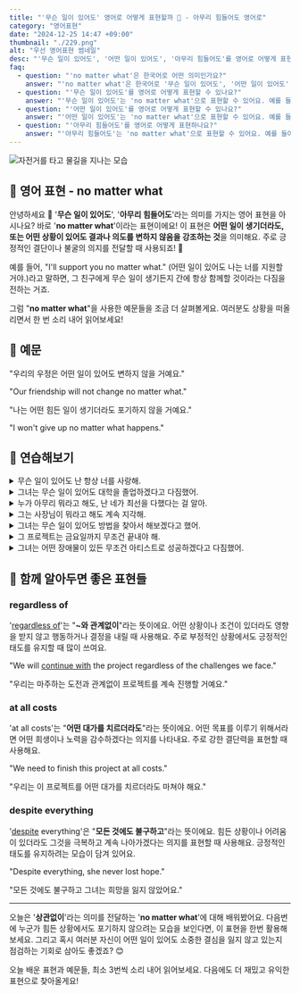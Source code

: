 ```yaml
---
title: "'무슨 일이 있어도' 영어로 어떻게 표현할까 💪 - 아무리 힘들어도 영어로"
category: "영어표현"
date: "2024-12-25 14:47 +09:00"
thumbnail: "./229.png"
alt: "우선 영어표현 썸네일"
desc: "'무슨 일이 있어도', '어떤 일이 있어도', '아무리 힘들어도'를 영어로 어떻게 표현하면 좋을까요? '나는 무슨 일이 있어도 너를 도와줄 거야.', '어떤 일이 있어도 우리는 끝까지 포기하지 않을 거야.', '아무리 힘들어도 목표를 이룰 거야.' 등을 영어로 표현하는 법을 배워봅시다. 다양한 예문을 통해서 연습하고 본인의 표현으로 만들어 보세요."
faq:
  - question: "'no matter what'은 한국어로 어떤 의미인가요?"
    answer: "'no matter what'은 한국어로 '무슨 일이 있어도', '어떤 일이 있어도', '아무리 힘들어도' 등으로 번역될 수 있습니다. 어떤 상황에서도 포기하지 않겠다는 의지를 표현할 때 사용해요."
  - question: "'무슨 일이 있어도'를 영어로 어떻게 표현할 수 있나요?"
    answer: "'무슨 일이 있어도'는 'no matter what'으로 표현할 수 있어요. 예를 들어, '나는 무슨 일이 있어도 너를 도와줄 거야'는 'I'll help you no matter what'으로 말할 수 있어요."
  - question: "'어떤 일이 있어도'를 영어로 어떻게 표현할 수 있나요?"
    answer: "'어떤 일이 있어도'는 'no matter what'으로 표현할 수 있어요. 예를 들어, '어떤 일이 있어도 우리는 끝까지 포기하지 않을 거야'는 'We won't give up no matter what'으로 말할 수 있어요."
  - question: "'아무리 힘들어도'를 영어로 어떻게 표현하나요?"
    answer: "'아무리 힘들어도'는 'no matter what'으로 표현할 수 있어요. 예를 들어, '아무리 힘들어도 목표를 이룰 거야'는 'I'll achieve my goals no matter what'으로 표현할 수 있어요."
---
```


![자전거를 타고 물길을 지나는 모습](./229-1.jpg)

## 🌟 영어 표현 - no matter what

안녕하세요 👋 '**무슨 일이 있어도**', '**아무리 힘들어도**'라는 의미를 가지는 영어 표현을 아시나요? 바로 '**no matter what**'이라는 표현이에요! 이 표현은 **어떤 일이 생기더라도, 또는 어떤 상황이 있어도 결과나 의도를 변하지 않음을 강조하는 것**을 의미해요. 주로 긍정적인 결단이나 불굴의 의지를 전달할 때 사용되죠! 💪

예를 들어, "I'll support you no matter what." (어떤 일이 있어도 나는 너를 지원할 거야.)라고 말하면, 그 친구에게 무슨 일이 생기든지 간에 항상 함께할 것이라는 다짐을 전하는 거죠.

<script async src="https://pagead2.googlesyndication.com/pagead/js/adsbygoogle.js?client=ca-pub-1465612013356152"
     crossorigin="anonymous"></script>
<!-- engple-horizontal-ad -->

<ins class="adsbygoogle"
     style="display:block"
     data-ad-client="ca-pub-1465612013356152"
     data-ad-slot="2106896038"
     data-ad-format="auto"
     data-full-width-responsive="true"></ins>

<script>
     (adsbygoogle = window.adsbygoogle || []).push({});
</script>

그럼 "**no matter what**"을 사용한 예문들을 조금 더 살펴볼게요. 여러분도 상황을 떠올리면서 한 번 소리 내어 읽어보세요!

## 📖 예문

"우리의 우정은 어떤 일이 있어도 변하지 않을 거예요."

"Our friendship will not change no matter what."

"나는 어떤 힘든 일이 생기더라도 포기하지 않을 거예요."

"I won't give up no matter what happens."

## 💬 연습해보기

<details>
<summary>무슨 일이 있어도 난 항상 너를 사랑해.</summary>
<span>I'll always love you, no matter what happens between us.</span>
</details>

<details>
<summary>그녀는 무슨 일이 있어도 대학을 졸업하겠다고 다짐했어.</summary>
<span>She's determined to <a href="/blog/in-english/295.finish/">finish</a> college no matter what it takes.</span>
</details>

<details>
<summary>누가 아무리 뭐라고 해도, 난 네가 최선을 다했다는 걸 알아.</summary>
<span>No matter what anyone says, I know you did your best.</span>
</details>

<details>
<summary>그는 사장님이 뭐라고 해도 계속 지각해.</summary>
<span>He keeps showing up late to work no matter what the boss says.</span>
</details>

<details>
<summary>그녀는 무슨 일이 있어도 방법을 찾아서 해보겠다고 했어.</summary>
<span>She said she'd find a way to make it work, no matter what.</span>
</details>

<details>
<summary>그 프로젝트는 금요일까지 무조건 끝내야 해.</summary>
<span>The project has to be finished by Friday, no matter what.</span>
</details>

<details>
<summary>그녀는 어떤 장애물이 있든 무조건 아티스트로 성공하겠다고 다짐했어.</summary>
<span>She's determined to make it as an artist, no matter what obstacles she <a href="/blog/in-english/144.face-something">faces</a>.</span>
</details>

## 🤝 함께 알아두면 좋은 표현들

### regardless of

'[regardless of](/blog/in-english/226.regardless-of/)'는 "**~와 관계없이**"라는 뜻이에요. 어떤 상황이나 조건이 있더라도 영향을 받지 않고 행동하거나 결정을 내릴 때 사용해요. 주로 부정적인 상황에서도 긍정적인 태도를 유지할 때 많이 쓰여요.

"We will [continue with](/blog/in-english/233.continue-with/) the project regardless of the challenges we face."

"우리는 마주하는 도전과 관계없이 프로젝트를 계속 진행할 거예요."

### at all costs

'at all costs'는 "**어떤 대가를 치르더라도**"라는 뜻이에요. 어떤 목표를 이루기 위해서라면 어떤 희생이나 노력을 감수하겠다는 의지를 나타내요. 주로 강한 결단력을 표현할 때 사용해요.

"We need to finish this project at all costs."

"우리는 이 프로젝트를 어떤 대가를 치르더라도 마쳐야 해요."

### despite everything

'[despite](/blog/in-english/341.despite/) everything'은 "**모든 것에도 불구하고**"라는 뜻이에요. 힘든 상황이나 어려움이 있더라도 그것을 극복하고 계속 나아가겠다는 의지를 표현할 때 사용해요. 긍정적인 태도를 유지하려는 모습이 담겨 있어요.

"Despite everything, she never lost hope."

"모든 것에도 불구하고 그녀는 희망을 잃지 않았어요."

---

오늘은 '**상관없이**'라는 의미를 전달하는 '**no matter what**'에 대해 배워봤어요. 다음번에 누군가 힘든 상황에서도 포기하지 않으려는 모습을 보인다면, 이 표현을 한번 활용해 보세요. 그리고 혹시 여러분 자신이 어떤 일이 있어도 소중한 결심을 잃지 않고 있는지 점검하는 기회로 삼아도 좋겠죠? 😊

오늘 배운 표현과 예문들, 최소 3번씩 소리 내어 읽어보세요. 다음에도 더 재밌고 유익한 표현으로 찾아올게요!
